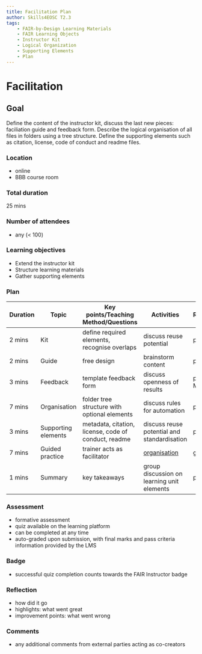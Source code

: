 ```yaml
---
title: Facilitation Plan
author: Skills4EOSC T2.3
tags: 
    - FAIR-by-Design Learning Materials
    - FAIR Learning Objects
    - Instructor Kit
    - Logical Organization
    - Supporting Elements
    - Plan
---
```


# Facilitation

## Goal

Define the content of the instructor kit, discuss the last new pieces: faciliation guide and feedback form. Describe the logical organisation of all files in folders using a tree structure. Define the supporting elements such as citation, license, code of conduct and readme files.

### Location

- online
- BBB course room

### Total duration

25 mins

### Number of attendees

- any (< 100)

### Learning objectives

- Extend the instructor kit
- Structure learning materials
- Gather supporting elements

### Plan

| **Duration** | **Topic**           | **Key points/Teaching Method/Questions**             | **Activities**                                   | **Resources** |
|--------------|---------------------|------------------------------------------------------|--------------------------------------------------|---------------|
| 2 mins       | Kit                 | define required elements, recognise overlaps         | discuss reuse potential                          | pptx          |
| 2 mins       | Guide               | free design                                          | brainstorm content                               | pptx          |
| 3 mins       | Feedback            | template feedback form                               | discuss openness of results                      | pptx, Moodle  |
| 7 mins       | Organisation        | folder tree structure with optional elements         | discuss rules for automation                     | pptx          |
| 3 mins       | Supporting elements | metadata, citation, license, code of conduct, readme | discuss reuse potential and standardisation      | pptx          |
| 7 mins       | Guided practice     | trainer acts as facilitator                          | [organisation](./Activities/organisation.md) | github        |
| 1 mins       | Summary             | key takeaways                                        | group discussion on learning unit elements       | pptx          |

### Assessment

- formative assessment
- quiz available on the learning platform
- can be completed at any time
- auto-graded upon submission, with final marks and pass criteria information provided by the LMS

### Badge

- successful quiz completion counts towards the FAIR Instructor badge

### Reflection

- how did it go
- highlights: what went great
- improvement points: what went wrong

### Comments
- any additional comments from external parties acting as co-creators
